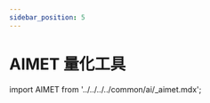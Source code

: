 ```yaml
---
sidebar_position: 5
---
```


# AIMET 量化工具

import AIMET from '../../../../common/ai/\_aimet.mdx';

<AIMET />
